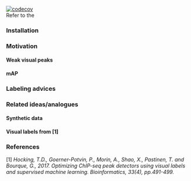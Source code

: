 [![codecov](https://codecov.io/gh/alnfedorov/visual-peaks-AP/branch/main/graph/badge.svg?token=47L2EP6JBD)](https://codecov.io/gh/alnfedorov/visual-peaks-AP)  
Refer to the 

### Installation

### Motivation

#### Weak visual peaks

#### mAP

### Labeling advices

### Related ideas/analogues
#### Synthetic data
#### Visual labels from [1]

### References
[1] *Hocking, T.D., Goerner-Potvin, P., Morin, A., Shao, X., Pastinen, T. and Bourque, G., 2017. Optimizing ChIP-seq peak detectors using visual labels and supervised machine learning. Bioinformatics, 33(4), pp.491-499.*
